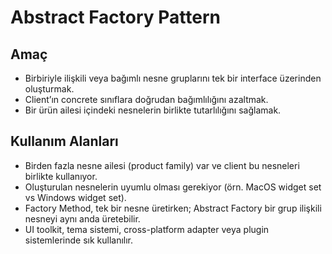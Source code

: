 # Abstract Factory Pattern

## Amaç
- Birbiriyle ilişkili veya bağımlı nesne gruplarını tek bir interface üzerinden oluşturmak.
- Client’ın concrete sınıflara doğrudan bağımlılığını azaltmak.
- Bir ürün ailesi içindeki nesnelerin birlikte tutarlılığını sağlamak.

## Kullanım Alanları
- Birden fazla nesne ailesi (product family) var ve client bu nesneleri birlikte kullanıyor.
- Oluşturulan nesnelerin uyumlu olması gerekiyor (örn. MacOS widget set vs Windows widget set).
- Factory Method, tek bir nesne üretirken; Abstract Factory bir grup ilişkili nesneyi aynı anda üretebilir.
- UI toolkit, tema sistemi, cross-platform adapter veya plugin sistemlerinde sık kullanılır.